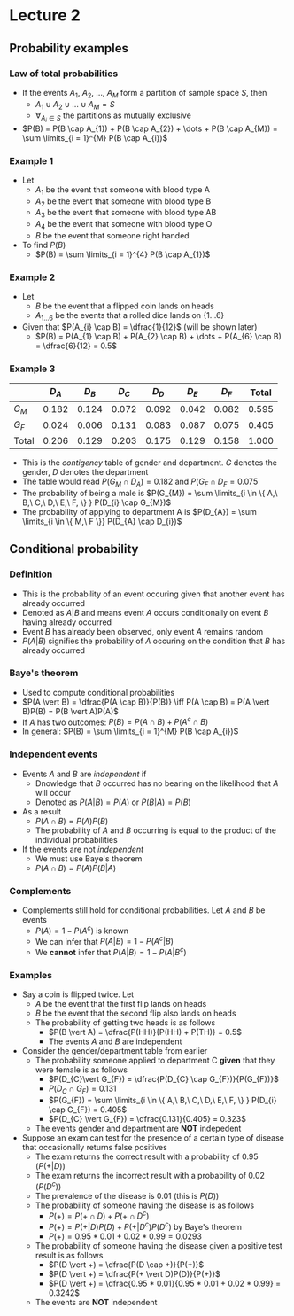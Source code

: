 # Lecture 2

## Probability examples

### Law of total probabilities

- If the events $A_{1},\ A_{2},\ \dots,\ A_{M}$ form a partition of sample space $S$, then
    - $A_{1} \cup A_{2} \cup \dots \cup A_{M} = S$
    - $\forall_{A_{i} \in S}$ the partitions as mutually exclusive
- $P(B) = P(B \cap A_{1}) + P(B \cap A_{2}) + \dots + P(B \cap A_{M}) = \sum \limits_{i = 1}^{M} P(B \cap A_{i})$
### Example 1

- Let 
    - $A_{1}$ be the event that someone with blood type A
    - $A_{2}$ be the event that someone with blood type B
    - $A_{3}$ be the event that someone with blood type AB
    - $A_{4}$ be the event that someone with blood type O
    - $B$ be the event that someone right handed
- To find $P(B)$
    - $P(B) = \sum \limits_{i = 1}^{4} P(B \cap A_{1})$

### Example 2

- Let 
    - $B$ be the event that a flipped coin lands on heads
    - $A_{1 \dots 6}$ be the events that a rolled dice lands on $\{1 \dots 6 \}$
- Given that $P(A_{i} \cap B) = \dfrac{1}{12}$ (will be shown later)
    - $P(B) = P(A_{1} \cap B) + P(A_{2} \cap B) + \dots + P(A_{6} \cap B) = \dfrac{6}{12} = 0.5$

### Example 3

|   | $D_{A}$ | $D_{B}$ | $D_{C}$ | $D_{D}$ | $D_{E}$ | $D_{F}$ | Total |
|---|----|----|----|----|----|----|----|
| $G_{M}$ | 0.182 | 0.124 | 0.072 | 0.092 | 0.042 | 0.082 | 0.595 |
| $G_{F}$ | 0.024 | 0.006 | 0.131 | 0.083 | 0.087 | 0.075 | 0.405 |
| Total | 0.206 | 0.129 | 0.203 | 0.175 | 0.129 | 0.158 | 1.000 |

- This is the *contigency* table of gender and department. $G$ denotes the gender, $D$ denotes the department
- The table would read $P(G_{M} \cap D_{A}) = 0.182$ and $P(G_{F} \cap D_{F} = 0.075$
- The probability of being a male is $P(G_{M}) = \sum \limits_{i \in \{ A,\ B,\ C,\ D,\ E,\ F, \} } P(D_{i} \cap G_{M})$
- The probability of applying to department A is $P(D_{A}) = \sum \limits_{i \in \{ M,\ F \}} P(D_{A} \cap D_{i})$

## Conditional probability

### Definition

- This is the probability of an event occuring given that another event has already occurred
- Denoted as $A\vert B$ and means event $A$ occurs conditionally on event $B$ having already occurred
- Event $B$ has already been observed, only event $A$ remains random
- $P(A \vert B)$ signifies the probability of $A$ occuring on the condition that $B$ has already occurred

### Baye's theorem

- Used to compute conditional probabilities
- $P(A \vert B) = \dfrac{P(A \cap B)}{P(B)} \iff P(A \cap B) = P(A \vert B)P(B) = P(B \vert A)P(A)$
- If $A$ has two outcomes: $P(B) = P(A \cap B) + P(A^{c} \cap B)$
- In general: $P(B) = \sum \limits_{i = 1}^{M} P(B \cap A_{i})$

### Independent events

- Events $A$ and $B$ are *independent* if
    - Dnowledge that $B$ occurred has no bearing on the likelihood that $A$ will occur
    - Denoted as $P(A \vert B) = P(A)$ or $P(B \vert A) = P(B)$
- As a result
    - $P(A \cap B) = P(A)P(B)$
    - The probability of $A$ and $B$ occurring is equal to the product of the individual probabilities
- If the events are not *independent*
    - We must use Baye's theorem
    - $P(A \cap B) = P(A)P(B\vert A)$

### Complements

- Complements still hold for conditional probabilities. Let $A$ and $B$ be events
    - $P(A) = 1 - P(A^{c})$ is known
    - We can infer that $P(A \vert B) = 1 - P(A^{c} \vert B)$
    - We **cannot** infer that $P(A \vert B) = 1 - P(A \vert B^{c})$

### Examples

- Say a coin is flipped twice. Let
    - $A$ be the event that the first flip lands on heads
    - $B$ be the event that the second flip also lands on heads
    - The probability of getting two heads is as follows
        - $P(B \vert A) = \dfrac{P(HH)}{P(HH) + P(TH)} = 0.5$
        - The events $A$ and $B$ are independent
- Consider the gender/department table from earlier
    - The probability someone applied to department C **given** that they were female is as follows
        - $P(D_{C}\vert G_{F}) = \dfrac{P(D_{C} \cap G_{F})}{P(G_{F})}$
        - $P(D_{C} \cap G_{F}) = 0.131$
        - $P(G_{F}) = \sum \limits_{i \in \{ A,\ B,\ C,\ D,\ E,\ F, \} } P(D_{i} \cap G_{F}) = 0.405$
        - $P(D_{C} \vert G_{F}) = \dfrac{0.131}{0.405} = 0.323$
    - The events gender and department are **NOT** indepedent
- Suppose an exam can test for the presence of a certain type of disease that occasionally returns false positives
    - The exam returns the correct result with a probability of 0.95 ($P(+ \vert D)$)
    - The exam returns the incorrect result with a probability of 0.02 ($P(D^{c})$)
    - The prevalence of the disease is 0.01 (this is $P(D)$)
    - The probability of someone having the disease is as follows
        - $P(+) = P(+ \cap D) + P(+ \cap D^{c})$
        - $P(+) = P(+ \vert D)P(D) + P(+ \vert D^{c})P(D^{c})$ by Baye's theorem
        - $P(+) = 0.95 * 0.01 + 0.02 * 0.99 = 0.0293$
    - The probability of someone having the disease given a positive test result is as follows
        - $P(D \vert +) = \dfrac{P(D \cap +)}{P(+)}$
        - $P(D \vert +) = \dfrac{P(+ \vert D)P(D)}{P(+)}$
        - $P(D \vert +) = \dfrac{0.95 * 0.01}{0.95 * 0.01 + 0.02 * 0.99} = 0.3242$
    - The events are **NOT** independent
